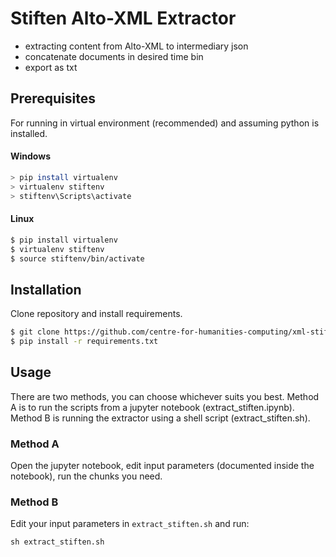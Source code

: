 # Stiften Alto-XML Extractor #
 
- extracting content from Alto-XML to intermediary json
- concatenate documents in desired time bin
- export as txt


## Prerequisites

For running in virtual environment (recommended) and assuming python is installed.

#### Windows
```bash
> pip install virtualenv
> virtualenv stiftenv
> stiftenv\Scripts\activate
```
#### Linux
```bash
$ pip install virtualenv
$ virtualenv stiftenv
$ source stiftenv/bin/activate
```


## Installation

Clone repository and install requirements.

```bash
$ git clone https://github.com/centre-for-humanities-computing/xml-stiften
$ pip install -r requirements.txt
```


## Usage
There are two methods, you can choose whichever suits you best.
Method A is to run the scripts from a jupyter notebook (extract_stiften.ipynb).
Method B is running the extractor using a shell script (extract_stiften.sh).  

### Method A
Open the jupyter notebook, edit input parameters (documented inside the notebook), run the chunks you need.


### Method B
Edit your input parameters in `extract_stiften.sh` and run:
```
sh extract_stiften.sh
```